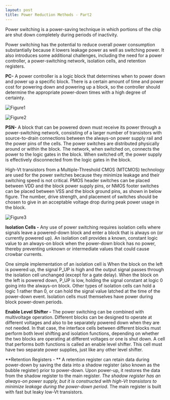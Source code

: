 ```yaml
---
layout: post
title: Power Reduction Methods - Part2
---
```


Power switching is a power-saving technique in which portions of the chip are shut down completely during periods of inactivity.

Power switching has the potential to reduce overall power consumption substantially because it lowers leakage power as well as switching power. It also introduces some additional challenges, including the need for a power controller, a power-switching network, isolation cells, and retention registers.

**PC-** A power controller is a logic block that determines when to power down and power up a specific block. There is a certain amount of time and power cost for powering down and powering up a block, so the controller should determine the appropriate power-down times with a high degree of certainty.

![Figure1](https://4.bp.blogspot.com/-0fFKfPS0ynE/V27GDyzJA-I/AAAAAAAAAPA/QEB7Ni-uDF0JELRg3C0f8tTS5nT1kLiwgCLcB/s400/power_gating.png)

![Figure2](https://www.ednasia.com/wp-content/uploads/sites/3/images/0afb0598-56f3-4de4-a718-3527caf9079a.png?w=702)


**PSN-** A block that can be powered down must receive its power through a power-switching network, consisting of a larger number of transistors with source-to-drain connections between the always-on power supply rail and the power pins of the cells. The power switches are distributed physically around or within the block. The network, when switched on, connects the power to the logic gates in the block. When switched off, the power supply is effectively disconnected from the logic gates in the block.

High-Vt transistors from a Multiple-Threshold CMOS (MTCMOS) technology are used for the power switches because they minimize leakage and their switching speed is not critical. PMOS header switches can be placed between VDD and the block power supply pins, or NMOS footer switches can be placed between VSS and the block ground pins, as shown in below figure. The number, drive strength, and placement of switches should be chosen to give in an acceptable voltage drop during peak power usage in the block.

![Figure3](https://1.bp.blogspot.com/-bwRuBeYXleQ/V27JGNPqfmI/AAAAAAAAAPM/rl_RH5IvWjker4pB9ZsSSx-rbwlb81FagCLcB/s400/header_footer_switch.png)

**Isolation Cells -** Any use of power switching requires isolation cells where signals leave a powered-down block and enter a block that is always on (or currently powered up). An isolation cell provides a known, constant logic value to an always-on block when the power-down block has no power, thereby preventing unknown or intermediate values that could cause crowbar currents.

One simple implementation of an isolation cell is When the block on the left is powered up, the signal P_UP is high and the output signal passes through the isolation cell unchanged (except for a gate delay). When the block on the left is powered down, P_UP is low, holding the signal constant at logic 0 going into the always-on block. Other types of isolation cells can hold a logic 1 rather than 0, or can hold the signal value latched at the time of the power-down event. Isolation cells must themselves have power during block power-down periods.

**Enable Level Shifter -** The power switching can be combined with multivoltage operation. Different blocks can be designed to operate at different voltages and also to be separately powered down when they
are not needed. In that case, the interface cells between different blocks must perform both level shifting and isolation functions, depending on whether the two blocks are operating at different voltages or one is shut down. A cell that performs both functions is called an enable level shifter. This cell must have two separate power supplies, just like any other level shifter.

**Retention Registers - ** A retention register can retain data during power-down by saving the data into a shadow register (also known as the bubble register) prior to power-down. Upon power-up, it restores the data from the shadow register to the main register. *The shadow register has an always-on power supply, but it is constructed with high-Vt transistors to minimize leakage during the power-down
period*. The main register is built with fast but leaky low-Vt transistors.
